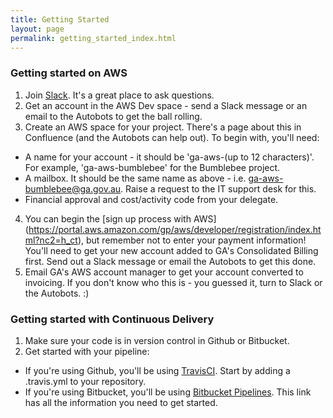 ```yaml
---
title: Getting Started
layout: page
permalink: getting_started_index.html
---
```


### Getting started on AWS

1. Join [Slack](https://geoscience-australia.slack.com/signup). It's a great place to ask questions.
2. Get an account in the AWS Dev space - send a Slack message or an email to the Autobots to get the ball rolling.
3. Create an AWS space for your project. There's a page about this in Confluence (and the Autobots can help out). To begin with, you'll need:
  * A name for your account - it should be 'ga-aws-(up to 12 characters)'. For example, 'ga-aws-bumblebee' for the Bumblebee project.
  * A mailbox. It should be the same name as above - i.e. ga-aws-bumblebee@ga.gov.au. Raise a request to the IT support desk for this. 
  * Financial approval and cost/activity code from your delegate.
4. You can begin the [sign up process with AWS] (https://portal.aws.amazon.com/gp/aws/developer/registration/index.html?nc2=h_ct), but remember not to enter your payment information! You'll need to get your new account added to GA's Consolidated Billing first. Send out a Slack message or email the Autobots to get this done.
5. Email GA's AWS account manager to get your account converted to invoicing. If you don't know who this is - you guessed it, turn to Slack or the Autobots. :)

### Getting started with Continuous Delivery

1. Make sure your code is in version control in Github or Bitbucket.
2. Get started with your pipeline:
  * If you're using Github, you'll be using [TravisCI](https://travis-ci.org/). Start by adding a .travis.yml to your repository.
  *  If you're using Bitbucket, you'll be using [Bitbucket Pipelines](https://confluence.atlassian.com/bitbucket/get-started-with-bitbucket-pipelines-792298921.html). This link has all the information you need to get started.
